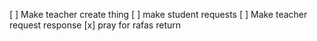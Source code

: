 [ ] Make teacher create thing
[ ] make student requests
[ ] Make teacher request response
[x] pray for rafas return